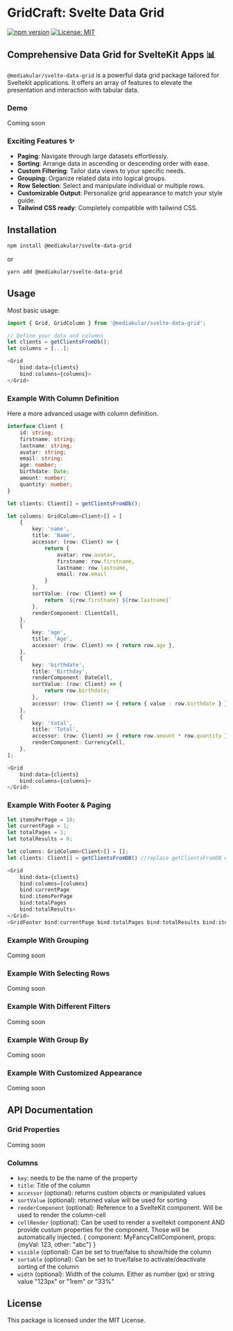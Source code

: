 # GridCraft: Svelte Data Grid

[![npm version](https://badge.fury.io/js/%40mediakular%2Fsvelte-data-grid.svg)](https://badge.fury.io/js/%40mediakular%2Fsvelte-data-grid)
[![License: MIT](https://img.shields.io/badge/License-MIT-yellow.svg)](https://opensource.org/licenses/MIT)

## Comprehensive Data Grid for SvelteKit Apps 📊

`@mediakular/svelte-data-grid` is a powerful data grid package tailored for Sveltekit applications. It offers an array of features to elevate the presentation and interaction with tabular data.

### Demo

Coming soon

### Exciting Features ✨

- **Paging**: Navigate through large datasets effortlessly.
- **Sorting**: Arrange data in ascending or descending order with ease.
- **Custom Filtering**: Tailor data views to your specific needs.
- **Grouping**: Organize related data into logical groups.
- **Row Selection**: Select and manipulate individual or multiple rows.
- **Customizable Output**: Personalize grid appearance to match your style guide.
- **Tailwind CSS ready**: Completely compatible with tailwind CSS.

## Installation

```bash
npm install @mediakular/svelte-data-grid
```

or 

```bash
yarn add @mediakular/svelte-data-grid
```

## Usage

Most basic usage: 

```typescript
import { Grid, GridColumn } from '@mediakular/svelte-data-grid';

// Define your data and columns
let clients = getClientsFromDb();
let columns = [...];

<Grid 
    bind:data={clients} 
    bind:columns={columns}>
</Grid>
```

### Example With Column Definition

Here a more advanced usage with column definition. 

```typescript
interface Client {
    id: string;
    firstname: string;
    lastname: string;
    avatar: string;
    email: string;
    age: number;
    birthdate: Date;
    amount: number;
    quantity: number;
}

let clients: Client[] = getClientsFromDb();

let columns: GridColumn<Client>[] = [
    { 
        key: 'name', 
        title: 'Name',
        accessor: (row: Client) => {
            return {
                avatar: row.avatar,
                firstname: row.firstname,
                lastname: row.lastname,
                email: row.email
            }
        }, 
        sortValue: (row: Client) => {
            return `${row.firstname} ${row.lastname}`
        },
        renderComponent: ClientCell,
    },
    { 
        key: 'age', 
        title: 'Age',
        accessor: (row: Client) => { return row.age },
    },
    { 
        key: 'birthdate', 
        title: 'Birthday',
        renderComponent: DateCell,
        sortValue: (row: Client) => {
            return row.birthdate;
        },
        accessor: (row: Client) => { return { value : row.birthdate } },
    },
    { 
        key: 'total', 
        title: 'Total',
        accessor: (row: Client) => { return row.amount * row.quantity },
        renderComponent: CurrencyCell,
    },
];

<Grid 
    bind:data={clients} 
    bind:columns={columns}>
</Grid>
```

### Example With Footer & Paging

```typescript
let itemsPerPage = 10;
let currentPage = 1;
let totalPages = 1;
let totalResults = 0;

let columns: GridColumn<Client>[] = [];
let clients: Client[] = getClientsFromDB() //replace getClientsFromDB with your DB function

<Grid 
    bind:data={clients} 
    bind:columns={columns}
    bind:currentPage 
    bind:itemsPerPage 
    bind:totalPages 
    bind:totalResults>
</Grid>
<GridFooter bind:currentPage bind:totalPages bind:totalResults bind:itemsPerPage />
```

### Example With Grouping

Coming soon

### Example With Selecting Rows

Coming soon

### Example With Different Filters

Coming soon

### Example With Group By

Coming soon

### Example With Customized Appearance 

Coming soon


## API Documentation

### Grid Properties

Coming soon

### Columns

- `key`: needs to be the name of the property
- `title`: Title of the column
- `accessor` (optional): returns custom objects or manipulated values
- `sortValue` (optional): returned value will be used for sorting
- `renderComponent` (optional): Reference to a SvelteKit component. Will be used to render the column-cell
- `cellRender` (optional): Can be used to render a sveltekit component AND provide custum properties for the component. Those will be automatically injected. { component: MyFancyCellComponent, props: {myVal: 123, other: "abc"} }
- `visible` (optional): Can be set to true/false to show/hide the column
- `sortable` (optional): Can be set to true/false to activate/deactivate sorting of the column
- `width` (optional): Width of the column. Either as number (px) or string value "123px" or "1rem" or "33%"


## License

This package is licensed under the MIT License.

